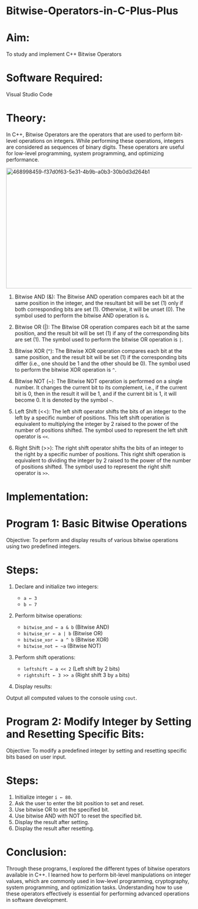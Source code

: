 # Bitwise-Operators-in-C-Plus-Plus

# Aim:
To study and implement C++ Bitwise Operators

# Software Required:
Visual Studio Code

# Theory:
In C++, Bitwise Operators are the operators that are used to perform bit-level operations on integers. While performing these operations, integers are considered as sequences of binary digits. These operators are useful for low-level programming, system programming, and optimizing performance.

<img width="690" height="327" alt="468998459-f37d0f63-5e31-4b9b-a0b3-30b0d3d264b1" src="https://github.com/user-attachments/assets/d569ccf9-6279-4293-accc-88de8d8879ad" />

1. Bitwise AND (&): The Bitwise AND operation compares each bit at the same position in the integer, and the resultant bit will be set (1) only if both corresponding bits are set (1). Otherwise, it will be unset (0). The symbol used to perform the bitwise AND operation is `&`.

2. Bitwise OR (|): The Bitwise OR operation compares each bit at the same position, and the result bit will be set (1) if any of the corresponding bits are set (1). The symbol used to perform the bitwise OR operation is `|`.

3. Bitwise XOR (^): The Bitwise XOR operation compares each bit at the same position, and the result bit will be set (1) if the corresponding bits differ (i.e., one should be 1 and the other should be 0). The symbol used to perform the bitwise XOR operation is `^`.

4. Bitwise NOT (\~): The Bitwise NOT operation is performed on a single number. It changes the current bit to its complement, i.e., if the current bit is 0, then in the result it will be 1, and if the current bit is 1, it will become 0. It is denoted by the symbol `~`.

5. Left Shift (<<): The left shift operator shifts the bits of an integer to the left by a specific number of positions. This left shift operation is equivalent to multiplying the integer by 2 raised to the power of the number of positions shifted. The symbol used to represent the left shift operator is `<<`.

6. Right Shift (>>): The right shift operator shifts the bits of an integer to the right by a specific number of positions. This right shift operation is equivalent to dividing the integer by 2 raised to the power of the number of positions shifted. The symbol used to represent the right shift operator is `>>`.

# Implementation:

# Program 1: Basic Bitwise Operations

Objective: To perform and display results of various bitwise operations using two predefined integers.

# Steps:

1. Declare and initialize two integers:

   * `a ← 3`
   * `b ← 7`

2. Perform bitwise operations:

   * `bitwise_and ← a & b` (Bitwise AND)
   * `bitwise_or ← a | b` (Bitwise OR)
   * `bitwise_xor ← a ^ b` (Bitwise XOR)
   * `bitwise_not ← ~a` (Bitwise NOT)

3. Perform shift operations:

   * `leftshift ← a << 2` (Left shift by 2 bits)
   * `rightshift ← 3 >> a` (Right shift 3 by `a` bits)

4. Display results:

Output all computed values to the console using `cout`.

# Program 2: Modify Integer by Setting and Resetting Specific Bits:

Objective: To modify a predefined integer by setting and resetting specific bits based on user input.

# Steps:

1. Initialize integer `i ← 80`.
2. Ask the user to enter the bit position to set and reset.
3. Use bitwise OR to set the specified bit.
4. Use bitwise AND with NOT to reset the specified bit.
5. Display the result after setting.
6. Display the result after resetting.

# Conclusion:
Through these programs, I explored the different types of bitwise operators available in C++. I learned how to perform bit-level manipulations on integer values, which are commonly used in low-level programming, cryptography, system programming, and optimization tasks. Understanding how to use these operators effectively is essential for performing advanced operations in software development.



